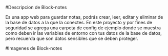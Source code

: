 #Descripcion de Block-notes

Es una app web para guardar notas, podrás crear, leer, editar y eliminar de la base de datos a la que la conectes. En este proyecto y por fines de seguridad se agrega una carpeta de config de ejemplo donde se muestra como deben ir las variables de entorno con tus datos de la base de datos, pero recuerda que son datos sensibles que se deben proteger. 

#Imagenes de Block-notes

![]()